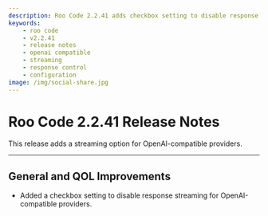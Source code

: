 ```yaml
---
description: Roo Code 2.2.41 adds checkbox setting to disable response streaming for OpenAI-compatible providers for better control.
keywords:
    - roo code
    - v2.2.41
    - release notes
    - openai compatible
    - streaming
    - response control
    - configuration
image: /img/social-share.jpg
---
```


# Roo Code 2.2.41 Release Notes

This release adds a streaming option for OpenAI-compatible providers.

---

## General and QOL Improvements

- Added a checkbox setting to disable response streaming for OpenAI-compatible providers.
